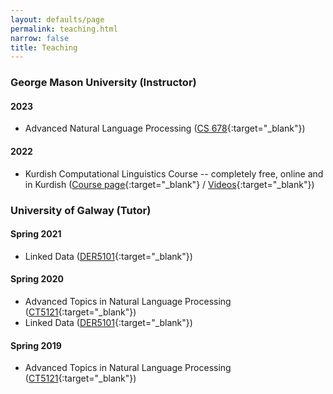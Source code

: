 ```yaml
---
layout: defaults/page
permalink: teaching.html
narrow: false
title: Teaching
---
```


### George Mason University (Instructor)

#### 2023

- Advanced Natural Language Processing ([CS 678](https://nlp.cs.gmu.edu/course/cs678-spring23/){:target="_blank"})

#### 2022

- Kurdish Computational Linguistics Course -- completely free, online and in Kurdish ([Course page](https://sinaahmadi.github.io/KurdishCL/){:target="_blank"} / [Videos](https://www.youtube.com/watch?v=cBuT4O4V2bk&list=PLkLLH3XpCIcHf6G0ZeKsq6558aPPr3UeV){:target="_blank"})

### University of Galway (Tutor)

#### Spring 2021

- Linked Data ([DER5101](http://www.nuigalway.ie/courses/taught-postgraduate-courses/computer-science-artificial-intelligence.html#course_outline){:target="_blank"})


#### Spring 2020 

- Advanced Topics in Natural Language Processing ([CT5121](http://www.nuigalway.ie/courses/taught-postgraduate-courses/computer-science-artificial-intelligence.html#course_outline){:target="_blank"})
- Linked Data ([DER5101](http://www.nuigalway.ie/engineering-informatics/information-technology/prospectivestudents/msccomputersciencedataanalytics/index.html/programmeinformation/){:target="_blank"})


#### Spring 2019

- Advanced Topics in Natural Language Processing ([CT5121](http://www.nuigalway.ie/courses/taught-postgraduate-courses/computer-science-artificial-intelligence.html#course_outline){:target="_blank"})


